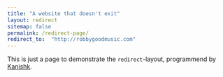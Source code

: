 ```yaml
---
title: "A website that doesn't exit"
layout: redirect
sitemap: false
permalink: /redirect-page/
redirect_to:  "http://robbygoodmusic.com"
---
```

This is just a page to demonstrate the `redirect`-layout, programmend by [Kanishk](http://codingtips.kanishkkunal.in/about/).